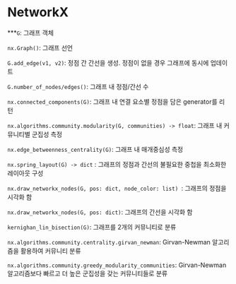 # NetworkX

***`G`: 그래프 객체

`nx.Graph()`: 그래프 선언

`G.add_edge(v1, v2)`: 정점 간 간선을 생성. 정점이 없을 경우 그래프에 동시에 업데이트

`G.number_of_nodes/edges()`: 그래프 내 정점/간선 수

`nx.connected_components(G)`: 그래프 내 연결 요소별 정점을 담은 generator를 리턴

`nx.algorithms.community.modularity(G, communities) -> float`: 그래프 내 커뮤니티별 군집성 측정

`nx.edge_betweenness_centrality(G)`: 그래프 내 매개중심성 측정

`nx.spring_layout(G) -> dict` : 그래프의 정점과 간선의 불필요한 중첩을 최소화한 레이아웃 구성

`nx.draw_networkx_nodes(G, pos: dict, node_color: list) `: 그래프의 정점을 시각화 함

`nx.draw_networkx_nodes(G, pos: dict)`: 그래프의 간선을 시각화 함

`kernighan_lin_bisection(G)`: 그래프를 2개의 커뮤니티로 분류

`nx.algorithms.community.centrality.girvan_newman`: Girvan-Newman 알고리즘을 활용하여 커뮤니티 분류

`nx.algorithms.community.greedy_modularity_communities`: Girvan-Newman 알고리즘보다 빠르고 더 높은 군집성을 갖는 커뮤니티들로 분류

